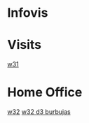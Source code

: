 # Infovis


# Visits
[w31](https://pargon.github.io/infovis/w31.html)

# Home Office
[w32](https://pargon.github.io/infovis/w32.html)
[w32 d3 burbujas](https://pargon.github.io/infovis/w32_d3b.html)
